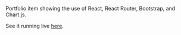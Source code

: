 Portfolio item showing the use of React, React Router, Bootstrap, and Chart.js.

See it running live [here](https://objective-northcutt-d138c8.netlify.com/).
